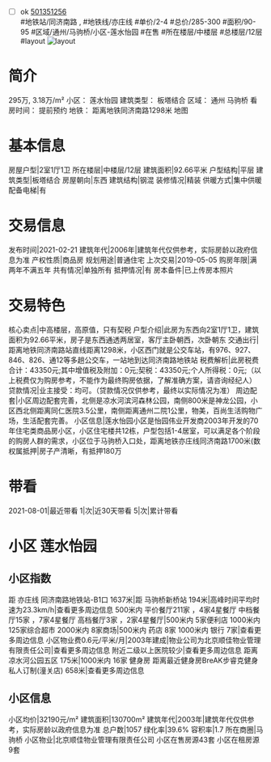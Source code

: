 - [ ] ok [501351256](https://bj.5i5j.com/ershoufang/501351256.html)  
 #地铁站/同济南路 ,  #地铁线/亦庄线
#单价/2-4 #总价/285-300 #面积/90-95   #区域/通州/马驹桥/小区-莲水怡园 #在售 #所在楼层/中楼层 #总楼层/12层 #layout 
![layout](http://image2a.5i5j.com/bdir/layout/d5144ae8e7be42e198d0e01b0ea3274c.jpg_P5.jpg) 
# 简介 
 295万,  3.18万/m² 
小区： 莲水怡园
建筑类型： 板塔结合
区域： 通州 马驹桥
看房时间： 提前预约
地铁： 距离地铁同济南路1298米 地图
# 基本信息 
 房屋户型|2室1厅1卫
所在楼层|中楼层/12层
建筑面积|92.66平米
户型结构|平层
建筑类型|板塔结合
房屋朝向|东西
建筑结构|钢混
装修情况|精装
供暖方式|集中供暖
配备电梯|有
# 交易信息 
 发布时间|2021-02-21
建筑年代|2006年|建筑年代仅供参考，实际房龄以政府信息为准
产权性质|商品房
规划用途|普通住宅
上次交易|2019-05-05
购房年限|满两年不满五年
共有情况|单独所有
抵押情况|有
房本备件|已上传房本照片
# 交易特色 
 核心卖点|中高楼层，高原值，只有契税
户型介绍|此房为东西向2室1厅1卫，建筑面积为92.66平米，房子是东西通透两居室，客厅主卧朝西，次卧朝东
交通出行|距离地铁同济南路站直线距离1298米，小区西门就是公交车站，有976、927、846、826、通12等多趟公交车，一站地到达同济南路地铁站
税费解析|此房税费合计：43350元;其中增值税及附加：0元;契税：43350元;个人所得税：0元;（以上税费仅为购房参考，不能作为最终购房依据，了解准确方案，请咨询经纪人）
贷款情况|业主接受：均可。（贷款情况仅供参考，最终以实际情况为准）
周边配套|小区周边配套完善，北侧是凉水河滨河森林公园，南侧800米是神龙公园，小区西北侧距离同仁医院3.5公里，南侧距离通州二院1公里，物美，百尚生活购物广场，生活配套完善。
小区信息|莲水怡园小区是怡园伟业开发商2003年开发的70年住宅类商品房小区，小区住宅楼共12栋，户型包括1-4居室，可以满足各个阶段的购房人群的需求，小区位于马驹桥入口处，距离地铁亦庄线同济南路1700米(数
权属抵押|房子产清晰，有抵押180万
# 带看 
 2021-08-01|最近带看	 1|次|近30天带看	 5|次|累计带看
# 小区 莲水怡园
## 小区指数 
 距 亦庄线 同济南路地铁站-B1口 1637米|距 马驹桥新桥站 194米|高峰时间平均时速为23.3km/h|查看更多周边信息
500米内 平价餐厅211家 ，4家4星餐厅
中档餐厅15家 ，7家4星餐厅
高档餐厅3家 ，2家4星餐厅|500米内 5家便利店
1000米内 125家综合超市
2000米内 8家商场|500米内 药店 8家
1000米内 银行 7家|查看更多周边信息
小区物业费0.6元/平米/月|2003年建成|物业公司为北京顺佳物业管理有限责任公司|查看更多周边信息
附近二级以上医院较少|查看更多周边信息
距离 凉水河公园五区 175米|1000米内 16家 健身房
距离最近健身房BreAK步睿克健身私人订制(潼关店) 658米|查看更多周边信息
## 小区信息 
 小区均价|32190元/m²
建筑面积|130700m²
建筑年代|2003年|建筑年代仅供参考，实际房龄以政府信息为准
总户数|1057
绿化率|39.6%
容积率|1.7
所在商圈|马驹桥
小区物业|北京顺佳物业管理有限责任公司
小区在售房源43套
小区在租房源9套

